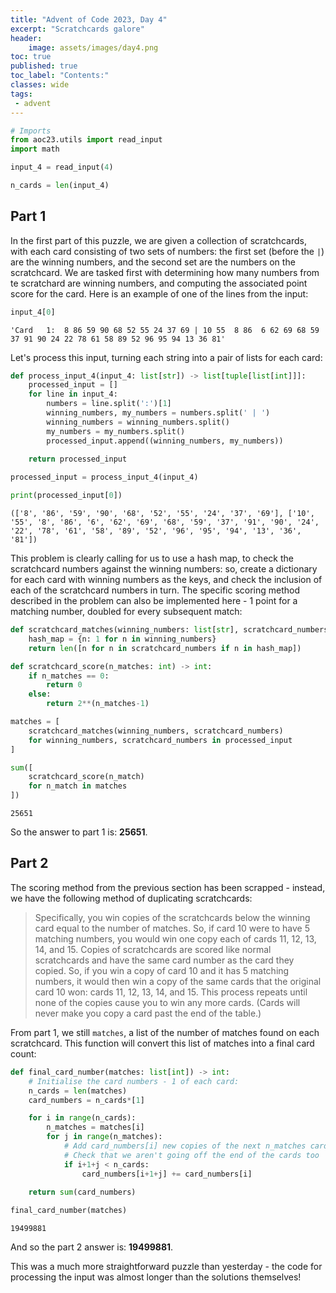 ```yaml
---
title: "Advent of Code 2023, Day 4"
excerpt: "Scratchcards galore"
header:
    image: assets/images/day4.png
toc: true
published: true
toc_label: "Contents:"
classes: wide
tags:
 - advent
---
```


```python
# Imports
from aoc23.utils import read_input
import math
```


```python
input_4 = read_input(4)
```


```python
n_cards = len(input_4)
```

## Part 1

In the first part of this puzzle, we are given a collection of scratchcards, with each card consisting of two sets of numbers: the first set (before the `|`) are the winning numbers, and the second set are the numbers on the scratchcard. We are tasked first with determining how many numbers from te scratchard are winning numbers, and computing the associated point score for the card. Here is an example of one of the lines from the input:


```python
input_4[0]
```




    'Card   1:  8 86 59 90 68 52 55 24 37 69 | 10 55  8 86  6 62 69 68 59 37 91 90 24 22 78 61 58 89 52 96 95 94 13 36 81'



Let's process this input, turning each string into a pair of lists for each card:


```python
def process_input_4(input_4: list[str]) -> list[tuple[list[int]]]:
    processed_input = []
    for line in input_4:
        numbers = line.split(':')[1]
        winning_numbers, my_numbers = numbers.split(' | ')
        winning_numbers = winning_numbers.split()
        my_numbers = my_numbers.split()
        processed_input.append((winning_numbers, my_numbers))
        
    return processed_input
```


```python
processed_input = process_input_4(input_4)
```


```python
print(processed_input[0])
```

    (['8', '86', '59', '90', '68', '52', '55', '24', '37', '69'], ['10', '55', '8', '86', '6', '62', '69', '68', '59', '37', '91', '90', '24', '22', '78', '61', '58', '89', '52', '96', '95', '94', '13', '36', '81'])
    

This problem is clearly calling for us to use a hash map, to check the scratchcard numbers against the winning numbers: so, create a dictionary for each card with winning numbers as the keys, and check the inclusion of each of the scratchcard numbers in turn. The specific scoring method described in the problem can also be implemented here - 1 point for a matching number, doubled for every subsequent match:


```python
def scratchcard_matches(winning_numbers: list[str], scratchcard_numbers: list[str]) -> int:
    hash_map = {n: 1 for n in winning_numbers}
    return len([n for n in scratchcard_numbers if n in hash_map])
```


```python
def scratchcard_score(n_matches: int) -> int:
    if n_matches == 0:
        return 0
    else:
        return 2**(n_matches-1)
```


```python
matches = [
    scratchcard_matches(winning_numbers, scratchcard_numbers)
    for winning_numbers, scratchcard_numbers in processed_input
]
```


```python
sum([
    scratchcard_score(n_match)
    for n_match in matches
])
```




    25651



So the answer to part 1 is: __25651__.

## Part 2

The scoring method from the previous section has been scrapped - instead, we have the following method of duplicating scratchcards:

> Specifically, you win copies of the scratchcards below the winning card equal to the number of matches. So, if card 10 were to have 5 matching numbers, you would win one copy each of cards 11, 12, 13, 14, and 15.
> Copies of scratchcards are scored like normal scratchcards and have the same card number as the card they copied. So, if you win a copy of card 10 and it has 5 matching numbers, it would then win a copy of the same cards that the original card 10 won: cards 11, 12, 13, 14, and 15. This process repeats until none of the copies cause you to win any more cards. (Cards will never make you copy a card past the end of the table.)

From part 1, we still `matches`, a list of the number of matches found on each scratchcard. This function will convert this list of matches into a final card count:


```python
def final_card_number(matches: list[int]) -> int:
    # Initialise the card numbers - 1 of each card:
    n_cards = len(matches)
    card_numbers = n_cards*[1]

    for i in range(n_cards):
        n_matches = matches[i]
        for j in range(n_matches):
            # Add card_numbers[i] new copies of the next n_matches cards
            # Check that we aren't going off the end of the cards too
            if i+1+j < n_cards:
                card_numbers[i+1+j] += card_numbers[i]
    
    return sum(card_numbers)
```


```python
final_card_number(matches)
```




    19499881



And so the part 2 answer is: __19499881__.

This was a much more straightforward puzzle than yesterday - the code for processing the input was almost longer than the solutions themselves! 
